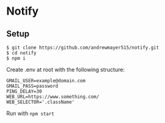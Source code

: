 # Notify

## Setup
```
$ git clone https://github.com/andrewmayer515/notify.git
$ cd notify
$ npm i
```


Create .env at root with the following structure:
```
GMAIL_USER=example@domain.com
GMAIL_PASS=password
PING_DELAY=30
WEB_URL=https://www.something.com/
WEB_SELECTOR='.className'
```

Run with `npm start`
